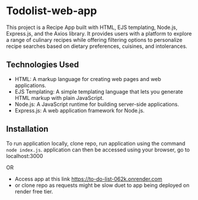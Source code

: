 # Todolist-web-app

This project is a Recipe App built with HTML, EJS templating, Node.js, Express.js, and the Axios library. It provides users with a platform to explore a range of culinary recipes while offering filtering options to personalize recipe searches based on dietary preferences, cuisines, and intolerances.

## Technologies Used

- HTML: A markup language for creating web pages and web applications.
- EJS Templating: A simple templating language that lets you generate HTML markup with plain JavaScript.
- Node.js: A JavaScript runtime for building server-side applications.
- Express.js: A web application framework for Node.js.

## Installation

To run application locally, clone repo, run application using the command `node index.js`. application can then be accessed using your browser, go to localhost:3000

OR

- Access app at this link https://to-do-list-062k.onrender.com
- or clone repo as requests might be slow duet to app being deployed on render free tier.

